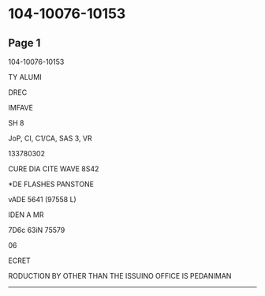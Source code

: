# 104-10076-10153

## Page 1

104-10076-10153

TY ALUMI

DREC

IMFAVE

SH 8

JoP, CI, C1/CA, SAS 3, VR

133780302

CURE DIA CITE WAVE 8S42

*DE FLASHES PANSTONE

vADE 5641 (97558 L)

IDEN A MR

7D6c 63iN 75579

06

ECRET

RODUCTION BY OTHER THAN THE ISSUINO OFFICE IS PEDANIMAN

---


